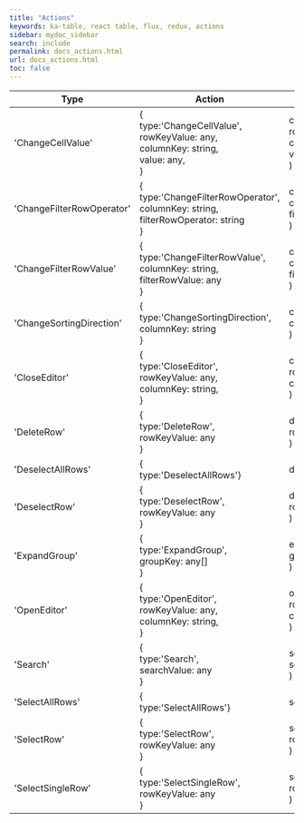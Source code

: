 ```yaml
---
title: "Actions"
keywords: ka-table, react table, flux, redux, actions
sidebar: mydoc_sidebar
search: include
permalink: docs_actions.html
url: docs_actions.html
toc: false
---
```



| Type | Action | ActionCreator | Notes |
| --- | --- | --- | --- |
| 'ChangeCellValue' | {<br/>type:'ChangeCellValue',<br/>rowKeyValue: any,<br/>columnKey: string,<br/>value: any,<br/>} | changeCellValue(<br/> rowKeyValue,<br/> columnKey,<br/> value<br/>) | update value for cell |
| 'ChangeFilterRowOperator' | {<br/>type:'ChangeFilterRowOperator',<br/>columnKey: string,<br/>filterRowOperator: string<br/>} | changeFilterRowOperator(<br/> columnKey,<br/> filterRowOperator<br/>) | update filterRowOperator for column |
| 'ChangeFilterRowValue' | {<br/>type:'ChangeFilterRowValue',<br/>columnKey: string,<br/>filterRowValue: any<br/>} | changeFilterRowValue(<br/> columnKey,<br/> filterRowValue<br/>) | update filterRowValue for column |
| 'ChangeSortingDirection' | {<br/>type:'ChangeSortingDirection',<br/>columnKey: string<br/>} | changeSortingDirection(<br/> columnKey<br/>) | change sortingDirection to the opposite for column |
| 'CloseEditor' | {<br/>type:'CloseEditor',<br/>rowKeyValue: any,<br/>columnKey: string,<br/>} | closeEditor(<br/> rowKeyValue,<br/> columnKey<br/>) | close cell editor |
| 'DeleteRow' | {<br/>type:'DeleteRow',<br/>rowKeyValue: any<br/>} | deleteRow(<br/> rowKeyValue<br/>) | delete row by id |
| 'DeselectAllRows' | {<br/>type:'DeselectAllRows'} | deselectAllRows() | deselect all rows in table |
| 'DeselectRow' | {<br/>type:'DeselectRow',<br/>rowKeyValue: any<br/>} | deselectRow(<br/> rowKeyValue<br/>) | deselect row by id |
| 'ExpandGroup' | {<br/>type:'ExpandGroup',<br/>groupKey: any[]<br/>} | expandGroup(<br/> groupKey<br/>) | expand group item |
| 'OpenEditor' | {<br/>type:'OpenEditor',<br/>rowKeyValue: any,<br/>columnKey: string,<br/>} | openEditor(<br/> rowKeyValue,<br/> columnKey<br/>) | open cell editor |
| 'Search' | {<br/>type:'Search',<br/>searchValue: any<br/>} | search(<br/>searchValue<br/>) | search by grid data |
| 'SelectAllRows' | {<br/>type:'SelectAllRows'} | selectAllRows() | select all rows in table |
| 'SelectRow' | {<br/>type:'SelectRow',<br/>rowKeyValue: any<br/>} | selectRow(<br/> rowKeyValue<br/>) | select row by id |
| 'SelectSingleRow' | {<br/>type:'SelectSingleRow',<br/>rowKeyValue: any<br/>} | selectSingleRow(<br/> rowKeyValue<br/>) | select row by id, and deselect other rows |
